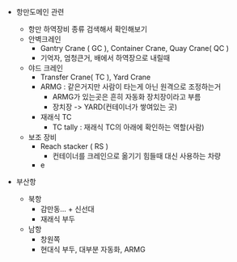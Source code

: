 - 항만도메인 관련
	- 항만 하역장비 종류 검색해서 확인해보기
	- 안벽크레인 
		- Gantry Crane ( GC ), Container Crane, Quay Crane( QC ) 
		- 기억자, 엄청큰거, 배에서 하역장으로 내릴때
	- 야드 크레인
		- Transfer Crane( TC ), Yard Crane
		- ARMG : 같은거지만 사람이 타는게 아닌 원격으로 조정하는거
			- ARMG가 있는곳은 흔히 자동화 장치장이라고 부름
			- 장치장 -> YARD(컨테이너가 쌓여있는 곳)
		- 재래식 TC
			- TC tally : 재래식 TC의 아래에 확인하는 역할(사람)
	- 보조 장비
		- Reach stacker ( RS )
			- 컨테이너를 크레인으로 옮기기 힘들때 대신 사용하는 차량
		- e


- 부산항
	- 북항
		- 감만동... + 신선대
		- 재래식 부두
	- 남항
		- 창원쪽
		- 현대식 부두, 대부분 자동화, ARMG